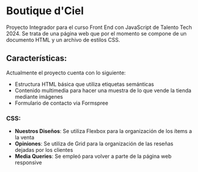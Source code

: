 # Boutique d'Ciel
Proyecto Integrador para el curso Front End con JavaScript de Talento Tech 2024.
Se trata de una página web que por el momento se compone de un documento HTML y un archivo de estilos CSS.
## Características:
Actualmente el proyecto cuenta con lo siguiente:
+ Estructura HTML básica que utiliza etiquetas semánticas
+ Contenido multimedia para hacer una muestra de lo que vende la tienda mediante imágenes
+ Formulario de contacto via Formspree
### CSS:
+ **Nuestros Diseños**: Se utiliza Flexbox para la organización de los ítems a la venta
+ **Opiniones**: Se utiliza de Grid para la organización de las reseñas dejadas por los clientes
+ **Media Queries**: Se empleó para volver a parte de la página web responsive
